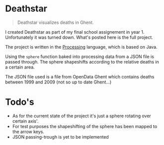 Deathstar
=========

> Deathstar visualizes deaths in Ghent.

I created Deathstar as part of my final school assignement in year 1.
Unfortunately it was turned down. What's posted here is the full project.

The project is written in the [Processing](http://processing.org) language, which is based on Java.

Using the `sphere` function baked into processing data from a JSON file is passed through.
The sphere shapeshifts according to the relative deaths in a certain area.

The JSON file used is a file from OpenData Ghent which contains deaths between 1999 and 2009 (not so up to date Ghent…)

Todo's
======
* As for the current state of the project it's just a sphere rotating over certain axis'.
* For test purposes the shapeshifting of the sphere has been mapped to the arrow keys.
* JSON passing-trough is yet to be implemented
